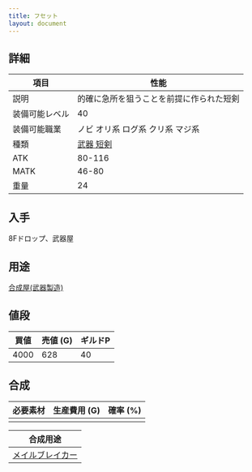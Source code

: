```yaml
---
title: フセット
layout: document
---
```

## 詳細


|項目|性能|
|---|---|
|説明|的確に急所を狙うことを前提に作られた短剣|
|装備可能レベル|40|
|装備可能職業|ノビ オリ系 ログ系 クリ系 マジ系|
|種類|[武器 短剣](武器(短剣))|
|ATK|80-116|
|MATK|46-80|
|重量|24|

## 入手

8Fドロップ、武器屋

## 用途

[合成屋(武器製造)](合成屋(武器製造))

## 値段


|買値|売値 (G)|ギルドP|
|---|---|---|
|4000|628|40|

## 合成


|必要素材|生産費用 (G)|確率 (%)|
|---|---|---|
||||


|合成用途|
|---|
|[メイルブレイカー](メイルブレイカー)|